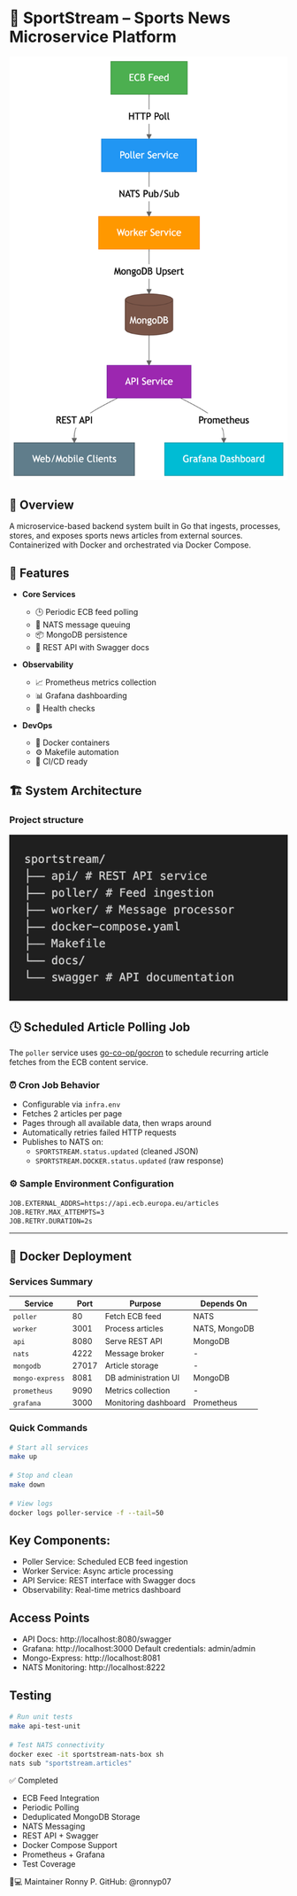 # 📰 SportStream – Sports News Microservice Platform

![Architecture Diagram](./architecture.png)

## 📌 Overview

A microservice-based backend system built in Go that ingests, processes, stores, and exposes sports news articles from external sources. Containerized with Docker and orchestrated via Docker Compose.

## 🚀 Features

- **Core Services**

  - 🕒 Periodic ECB feed polling
  - 🔁 NATS message queuing
  - 📦 MongoDB persistence
  - 🔎 REST API with Swagger docs

- **Observability**

  - 📈 Prometheus metrics collection
  - 📊 Grafana dashboarding
  - 🔄 Health checks

- **DevOps**
  - 🐳 Docker containers
  - ⚙️ Makefile automation
  - 🔄 CI/CD ready

## 🏗️ System Architecture

### Project structure

![Structure](./structure.png)

## 🕓 Scheduled Article Polling Job

The `poller` service uses [go-co-op/gocron](https://github.com/go-co-op/gocron) to schedule recurring article fetches from the ECB content service.

### ⏰ Cron Job Behavior

- Configurable via `infra.env`
- Fetches 2 articles per page
- Pages through all available data, then wraps around
- Automatically retries failed HTTP requests
- Publishes to NATS on:
  - `SPORTSTREAM.status.updated` (cleaned JSON)
  - `SPORTSTREAM.DOCKER.status.updated` (raw response)

### ⚙️ Sample Environment Configuration

```env
JOB.EXTERNAL_ADDRS=https://api.ecb.europa.eu/articles
JOB.RETRY.MAX_ATTEMPTS=3
JOB.RETRY.DURATION=2s
```

---

## 🐳 Docker Deployment

### Services Summary

| Service         | Port  | Purpose              | Depends On    |
| --------------- | ----- | -------------------- | ------------- |
| `poller`        | 80    | Fetch ECB feed       | NATS          |
| `worker`        | 3001  | Process articles     | NATS, MongoDB |
| `api`           | 8080  | Serve REST API       | MongoDB       |
| `nats`          | 4222  | Message broker       | -             |
| `mongodb`       | 27017 | Article storage      | -             |
| `mongo-express` | 8081  | DB administration UI | MongoDB       |
| `prometheus`    | 9090  | Metrics collection   | -             |
| `grafana`       | 3000  | Monitoring dashboard | Prometheus    |

### Quick Commands

```bash
# Start all services
make up

# Stop and clean
make down

# View logs
docker logs poller-service -f --tail=50
```

## Key Components:

- Poller Service: Scheduled ECB feed ingestion
- Worker Service: Async article processing
- API Service: REST interface with Swagger docs
- Observability: Real-time metrics dashboard

## Access Points

- API Docs: http://localhost:8080/swagger
- Grafana: http://localhost:3000 Default credentials: admin/admin
- Mongo-Express: http://localhost:8081
- NATS Monitoring: http://localhost:8222

## Testing

```bash
# Run unit tests
make api-test-unit

# Test NATS connectivity
docker exec -it sportstream-nats-box sh
nats sub "sportstream.articles"
```

✅ Completed

- ECB Feed Integration
- Periodic Polling
- Deduplicated MongoDB Storage
- NATS Messaging
- REST API + Swagger
- Docker Compose Support
- Prometheus + Grafana
- Test Coverage

👨💻 Maintainer
Ronny P.
GitHub: @ronnyp07

